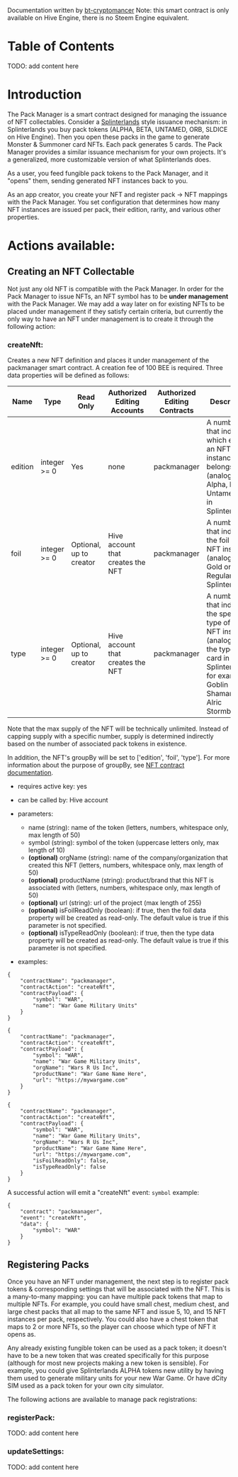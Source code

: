 Documentation written by [bt-cryptomancer](https://github.com/bt-cryptomancer)
Note: this smart contract is only available on Hive Engine, there is no Steem Engine equivalent.

# Table of Contents

TODO: add content here

# Introduction

The Pack Manager is a smart contract designed for managing the issuance of NFT collectables. Consider a [Splinterlands](https://splinterlands.com/) style issuance mechanism: in Splinterlands you buy pack tokens (ALPHA, BETA, UNTAMED, ORB, SLDICE on Hive Engine). Then you open these packs in the game to generate Monster & Summoner card NFTs. Each pack generates 5 cards. The Pack Manager provides a similar issuance mechanism for your own projects. It's a generalized, more customizable version of what Splinterlands does.

As a user, you feed fungible pack tokens to the Pack Manager, and it "opens" them, sending generated NFT instances back to you.

As an app creator, you create your NFT and register pack -> NFT mappings with the Pack Manager. You set configuration that determines how many NFT instances are issued per pack, their edition, rarity, and various other properties.

# Actions available:
## Creating an NFT Collectable

Not just any old NFT is compatible with the Pack Manager. In order for the Pack Manager to issue NFTs, an NFT symbol has to be **under management** with the Pack Manager. We may add a way later on for existing NFTs to be placed under management if they satisfy certain criteria, but currently the only way to have an NFT under management is to create it through the following action:

### createNft:
Creates a new NFT definition and places it under management of the packmanager smart contract. A creation fee of 100 BEE is required. Three data properties will be defined as follows:

Name | Type | Read Only | Authorized Editing Accounts | Authorized Editing Contracts | Description
--- | --- | --- | --- | --- | ---
edition | integer >= 0 | Yes | none | packmanager | A number that indicates which edition an NFT instance belongs to (analogous to Alpha, Beta, Untamed, etc in Splinterlands)
foil | integer >= 0 | Optional, up to creator | Hive account that creates the NFT | packmanager | A number that indicates the foil of an NFT instance (analogous to Gold or Regular in Splinterlands)
type | integer >= 0 | Optional, up to creator | Hive account that creates the NFT | packmanager | A number that indicates the specific type of an NFT instance (analogous to the type of card in Splinterlands, for example Goblin Shaman or Alric Stormbringer)

Note that the max supply of the NFT will be technically unlimited. Instead of capping supply with a specific number, supply is determined indirectly based on the number of associated pack tokens in existence.

In addition, the NFT's groupBy will be set to ['edition', 'foil', 'type']. For more information about the purpose of groupBy, see [NFT contract documentation](https://github.com/hive-engine/steemsmartcontracts-wiki/blob/master/NFT-Contracts.md#setgroupby).
* requires active key: yes

* can be called by: Hive account

* parameters:
  * name (string): name of the token (letters, numbers, whitespace only, max length of 50)
  * symbol (string): symbol of the token (uppercase letters only, max length of 10)
  * **(optional)** orgName (string): name of the company/organization that created this NFT (letters, numbers, whitespace only, max length of 50)
  * **(optional)** productName (string): product/brand that this NFT is associated with (letters, numbers, whitespace only, max length of 50)
  * **(optional)** url (string): url of the project (max length of 255)
  * **(optional)** isFoilReadOnly (boolean): if true, then the foil data property will be created as read-only. The default value is true if this parameter is not specified.
  * **(optional)** isTypeReadOnly (boolean): if true, then the type data property will be created as read-only. The default value is true if this parameter is not specified.

* examples:
```
{
    "contractName": "packmanager",
    "contractAction": "createNft",
    "contractPayload": {
        "symbol": "WAR",
        "name": "War Game Military Units"
    }
}

{
    "contractName": "packmanager",
    "contractAction": "createNft",
    "contractPayload": {
        "symbol": "WAR",
        "name": "War Game Military Units",
        "orgName": "Wars R Us Inc",
        "productName": "War Game Name Here",
        "url": "https://mywargame.com"
    }
}

{
    "contractName": "packmanager",
    "contractAction": "createNft",
    "contractPayload": {
        "symbol": "WAR",
        "name": "War Game Military Units",
        "orgName": "Wars R Us Inc",
        "productName": "War Game Name Here",
        "url": "https://mywargame.com",
        "isFoilReadOnly": false,
        "isTypeReadOnly": false
    }
}
```

A successful action will emit a "createNft" event: ``symbol``
example:
```
{
    "contract": "packmanager",
    "event": "createNft",
    "data": {
        "symbol": "WAR"
    }
}
```

## Registering Packs

Once you have an NFT under management, the next step is to register pack tokens & corresponding settings that will be associated with the NFT. This is a many-to-many mapping: you can have multiple pack tokens that map to multiple NFTs. For example, you could have small chest, medium chest, and large chest packs that all map to the same NFT and issue 5, 10, and 15 NFT instances per pack, respectively. You could also have a chest token that maps to 2 or more NFTs, so the player can choose which type of NFT it opens as.

Any already existing fungible token can be used as a pack token; it doesn't have to be a new token that was created specifically for this purpose (although for most new projects making a new token is sensible). For example, you could give Splinterlands ALPHA tokens new utility by having them used to generate military units for your new War Game. Or have dCity SIM used as a pack token for your own city simulator.

The following actions are available to manage pack registrations:

### registerPack:

TODO: add content here

### updateSettings:

TODO: add content here
